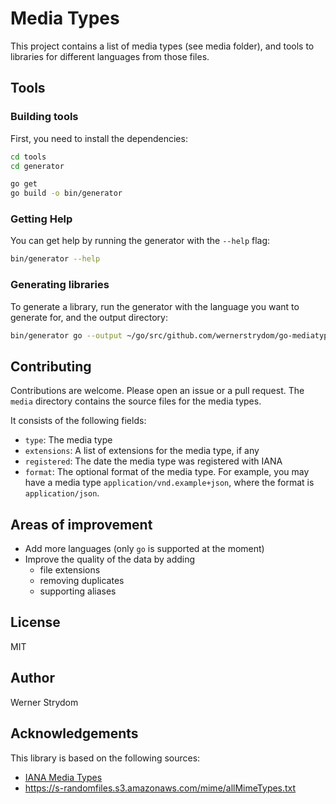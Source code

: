 # Media Types

This project contains a list of media types (see media folder), and tools
to libraries for different languages from those files.

## Tools

### Building tools

First, you need to install the dependencies:

```bash
cd tools
cd generator

go get
go build -o bin/generator
```

### Getting Help

You can get help by running the generator with the `--help` flag:

```bash
bin/generator --help
```

### Generating libraries

To generate a library, run the generator with the language you want to generate
for, and the output directory:

```bash
bin/generator go --output ~/go/src/github.com/wernerstrydom/go-mediatypes
```

## Contributing

Contributions are welcome. Please open an issue or a pull request. The `media`
directory contains the source files for the media types. 

It consists of the following fields:

- `type`: The media type
- `extensions`: A list of extensions for the media type, if any
- `registered`: The date the media type was registered with IANA
- `format`: The optional format of the media type. For example, you may have 
  a media type `application/vnd.example+json`, where the format 
  is `application/json`.

## Areas of improvement

- Add more languages (only `go` is supported at the moment)
- Improve the quality of the data by adding 
  - file extensions
  - removing duplicates
  - supporting aliases

## License

MIT

## Author

Werner Strydom

## Acknowledgements

This library is based on the following sources:

- [IANA Media Types](https://www.iana.org/assignments/media-types/media-types.xhtml)
- https://s-randomfiles.s3.amazonaws.com/mime/allMimeTypes.txt

